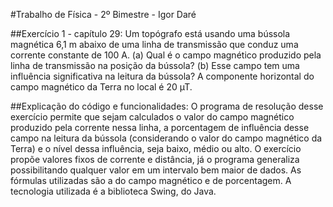 #Trabalho de Física - 2º Bimestre - Igor Daré

##Exercício 1 - capítulo 29: 
  Um topógrafo está usando uma bússola magnética 6,1 m abaixo de uma linha de transmissão que conduz uma corrente constante de 100 A. (a) Qual é o campo magnético produzido pela linha de transmissão na posição da bússola? (b) Esse campo tem uma influência significativa na leitura da bússola? A componente horizontal do campo magnético da Terra no local é 20 µT. 

##Explicação do código e funcionalidades:
  O programa de resolução desse exercício permite que sejam calculados o valor do campo magnético produzido pela corrente nessa linha, a porcentagem de influência desse campo na leitura da bússola (considerando o valor do campo magnético da Terra) e o nível dessa influência, seja baixo, médio ou alto. O exercício propõe valores fixos de corrente e distância, já o programa generaliza possibilitando qualquer valor em um intervalo bem maior de dados. As fórmulas utilizadas são a do campo magnético e de porcentagem. A tecnologia utilizada é a biblioteca Swing, do Java.
  

